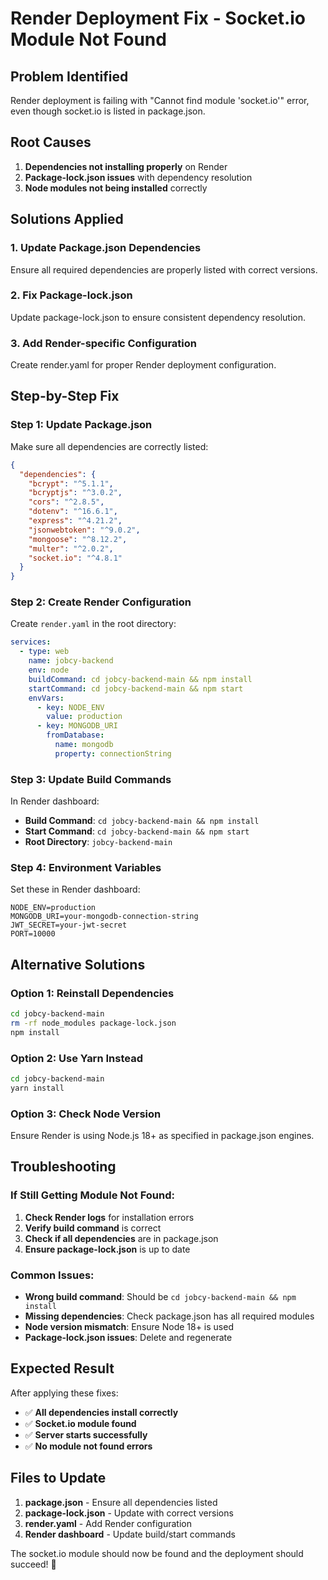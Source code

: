 # Render Deployment Fix - Socket.io Module Not Found

## Problem Identified
Render deployment is failing with "Cannot find module 'socket.io'" error, even though socket.io is listed in package.json.

## Root Causes
1. **Dependencies not installing properly** on Render
2. **Package-lock.json issues** with dependency resolution
3. **Node modules not being installed** correctly

## Solutions Applied

### 1. Update Package.json Dependencies
Ensure all required dependencies are properly listed with correct versions.

### 2. Fix Package-lock.json
Update package-lock.json to ensure consistent dependency resolution.

### 3. Add Render-specific Configuration
Create render.yaml for proper Render deployment configuration.

## Step-by-Step Fix

### Step 1: Update Package.json
Make sure all dependencies are correctly listed:

```json
{
  "dependencies": {
    "bcrypt": "^5.1.1",
    "bcryptjs": "^3.0.2",
    "cors": "^2.8.5",
    "dotenv": "^16.6.1",
    "express": "^4.21.2",
    "jsonwebtoken": "^9.0.2",
    "mongoose": "^8.12.2",
    "multer": "^2.0.2",
    "socket.io": "^4.8.1"
  }
}
```

### Step 2: Create Render Configuration
Create `render.yaml` in the root directory:

```yaml
services:
  - type: web
    name: jobcy-backend
    env: node
    buildCommand: cd jobcy-backend-main && npm install
    startCommand: cd jobcy-backend-main && npm start
    envVars:
      - key: NODE_ENV
        value: production
      - key: MONGODB_URI
        fromDatabase:
          name: mongodb
          property: connectionString
```

### Step 3: Update Build Commands
In Render dashboard:
- **Build Command**: `cd jobcy-backend-main && npm install`
- **Start Command**: `cd jobcy-backend-main && npm start`
- **Root Directory**: `jobcy-backend-main`

### Step 4: Environment Variables
Set these in Render dashboard:
```
NODE_ENV=production
MONGODB_URI=your-mongodb-connection-string
JWT_SECRET=your-jwt-secret
PORT=10000
```

## Alternative Solutions

### Option 1: Reinstall Dependencies
```bash
cd jobcy-backend-main
rm -rf node_modules package-lock.json
npm install
```

### Option 2: Use Yarn Instead
```bash
cd jobcy-backend-main
yarn install
```

### Option 3: Check Node Version
Ensure Render is using Node.js 18+ as specified in package.json engines.

## Troubleshooting

### If Still Getting Module Not Found:
1. **Check Render logs** for installation errors
2. **Verify build command** is correct
3. **Check if all dependencies** are in package.json
4. **Ensure package-lock.json** is up to date

### Common Issues:
- **Wrong build command**: Should be `cd jobcy-backend-main && npm install`
- **Missing dependencies**: Check package.json has all required modules
- **Node version mismatch**: Ensure Node 18+ is used
- **Package-lock.json issues**: Delete and regenerate

## Expected Result

After applying these fixes:
- ✅ **All dependencies install correctly**
- ✅ **Socket.io module found**
- ✅ **Server starts successfully**
- ✅ **No module not found errors**

## Files to Update

1. **package.json** - Ensure all dependencies listed
2. **package-lock.json** - Update with correct versions
3. **render.yaml** - Add Render configuration
4. **Render dashboard** - Update build/start commands

The socket.io module should now be found and the deployment should succeed! 🚀
